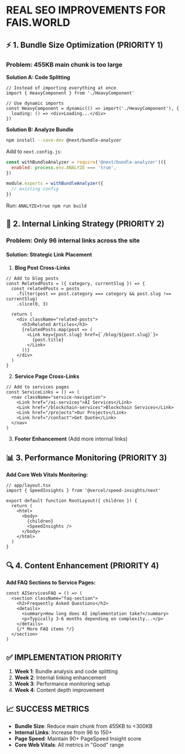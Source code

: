 # REAL SEO IMPROVEMENTS FOR FAIS.WORLD

## ⚡ 1. Bundle Size Optimization (PRIORITY 1)

### Problem: 455KB main chunk is too large

**Solution A: Code Splitting**

```tsx
// Instead of importing everything at once
import { HeavyComponent } from './HeavyComponent'

// Use dynamic imports
const HeavyComponent = dynamic(() => import('./HeavyComponent'), {
  loading: () => <div>Loading...</div>
})
```

**Solution B: Analyze Bundle**

```bash
npm install --save-dev @next/bundle-analyzer
```

Add to `next.config.js`:

```js
const withBundleAnalyzer = require('@next/bundle-analyzer')({
  enabled: process.env.ANALYZE === 'true',
})

module.exports = withBundleAnalyzer({
  // existing config
})
```

Run: `ANALYZE=true npm run build`

## 🔗 2. Internal Linking Strategy (PRIORITY 2)

### Problem: Only 96 internal links across the site

#### Solution: Strategic Link Placement

1. **Blog Post Cross-Links**

```tsx
// Add to blog posts
const RelatedPosts = ({ category, currentSlug }) => {
  const relatedPosts = posts
    .filter(post => post.category === category && post.slug !== currentSlug)
    .slice(0, 3)
  
  return (
    <div className="related-posts">
      <h3>Related Articles</h3>
      {relatedPosts.map(post => (
        <Link key={post.slug} href={`/blog/${post.slug}`}>
          {post.title}
        </Link>
      ))}
    </div>
  )
}
```

2. **Service Page Cross-Links**

```tsx
// Add to services pages
const ServiceLinks = () => (
  <nav className="service-navigation">
    <Link href="/ai-services">AI Services</Link>
    <Link href="/blockchain-services">Blockchain Services</Link>
    <Link href="/projects">Our Projects</Link>
    <Link href="/contact">Get Quote</Link>
  </nav>
)
```

3. **Footer Enhancement** (Add more internal links)

## 📊 3. Performance Monitoring (PRIORITY 3)

**Add Core Web Vitals Monitoring:**

```tsx
// app/layout.tsx
import { SpeedInsights } from '@vercel/speed-insights/next'

export default function RootLayout({ children }) {
  return (
    <html>
      <body>
        {children}
        <SpeedInsights />
      </body>
    </html>
  )
}
```

## 🔍 4. Content Enhancement (PRIORITY 4)

**Add FAQ Sections to Service Pages:**

```tsx
const AIServicesFAQ = () => (
  <section className="faq-section">
    <h2>Frequently Asked Questions</h2>
    <details>
      <summary>How long does AI implementation take?</summary>
      <p>Typically 3-6 months depending on complexity...</p>
    </details>
    {/* More FAQ items */}
  </section>
)
```

## ✅ IMPLEMENTATION PRIORITY

1. **Week 1**: Bundle analysis and code splitting
2. **Week 2**: Internal linking enhancement  
3. **Week 3**: Performance monitoring setup
4. **Week 4**: Content depth improvement

## 📈 SUCCESS METRICS

- **Bundle Size**: Reduce main chunk from 455KB to <300KB
- **Internal Links**: Increase from 96 to 150+
- **Page Speed**: Maintain 90+ PageSpeed Insight score
- **Core Web Vitals**: All metrics in "Good" range
